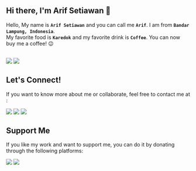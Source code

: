 ## Hi there, I'm Arif Setiawan 👋

Hello, My name is **`Arif Setiawan`** and you can call me **`Arif`**. I am from **`Bandar Lampung, Indonesia`**.<br>
My favorite food is **`Karedok`** and my favorite drink is **`Coffee`**. You can now buy me a coffee! :wink:

<br>![](https://komarev.com/ghpvc/?username=arifswn&style=flat) <a href="https://arsetsoft.id" target="_blank"><img src="https://img.shields.io/badge/Website-https://arsetsoft.id-blue" /></a>

## Let's Connect!

If you want to know more about me or collaborate, feel free to contact me at :

<p>
    <a href="https://www.linkedin.com/in/arifswn/" target="_blank"><img src="https://img.shields.io/badge/LinkedIn-0077B5?style=flat&logo=linkedin&logoColor=white" /></a>
    <a href="https://www.facebook.com/swn.setiawan" target="_blank"><img src="https://img.shields.io/badge/swn.setiawan_-30302f?style=flat&logo=facebook" /></a>
    <a href="https://www.instagram.com/swn.setiawan" target="_blank"><img src="https://img.shields.io/badge/swn.setiawan_-30302f?style=flat&logo=instagram" /></a>
</p>

## Support Me

If you like my work and want to support me, you can do it by donating through the following platforms:

<p>
    <a href="https://saweria.co/arifswn" target="_blank"><img src="https://img.shields.io/badge/Saweria-FF5700?style=flat&logo=saweria&logoColor=white" /></a>
    <a href="https://www.paypal.me/arifswn" target="_blank"><img src="https://ionicabizau.github.io/badges/paypal.svg" /></a>
</p>
